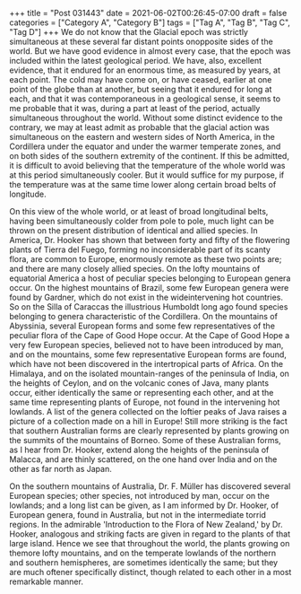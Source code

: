 +++
title = "Post 031443"
date = 2021-06-02T00:26:45-07:00
draft = false
categories = ["Category A", "Category B"]
tags = ["Tag A", "Tag B", "Tag C", "Tag D"]
+++
We do not know that the Glacial epoch was strictly simultaneous at these several far distant points onopposite sides of the world. But we have good evidence in almost every case, that the epoch was included within the latest geological period. We have, also, excellent evidence, that it endured for an enormous time, as measured by years, at each point. The cold may have come on, or have ceased, earlier at one point of the globe than at another, but seeing that it endured for long at each, and that it was contemporaneous in a geological sense, it seems to me probable that it was, during a part at least of the period, actually simultaneous throughout the world. Without some distinct evidence to the contrary, we may at least admit as probable that the glacial action was simultaneous on the eastern and western sides of North America, in the Cordillera under the equator and under the warmer temperate zones, and on both sides of the southern extremity of the continent. If this be admitted, it is difficult to avoid believing that the temperature of the whole world was at this period simultaneously cooler. But it would suffice for my purpose, if the temperature was at the same time lower along certain broad belts of longitude.

On this view of the whole world, or at least of broad longitudinal belts, having been simultaneously colder from pole to pole, much light can be thrown on the present distribution of identical and allied species. In America, Dr. Hooker has shown that between forty and fifty of the flowering plants of Tierra del Fuego, forming no inconsiderable part of its scanty flora, are common to Europe, enormously remote as these two points are; and there are many closely allied species. On the lofty mountains of equatorial America a host of peculiar species belonging to European genera occur. On the highest mountains of Brazil, some few European genera were found by Gardner, which do not exist in the wideintervening hot countries. So on the Silla of Caraccas the illustrious Humboldt long ago found species belonging to genera characteristic of the Cordillera. On the mountains of Abyssinia, several European forms and some few representatives of the peculiar flora of the Cape of Good Hope occur. At the Cape of Good Hope a very few European species, believed not to have been introduced by man, and on the mountains, some few representative European forms are found, which have not been discovered in the intertropical parts of Africa. On the Himalaya, and on the isolated mountain-ranges of the peninsula of India, on the heights of Ceylon, and on the volcanic cones of Java, many plants occur, either identically the same or representing each other, and at the same time representing plants of Europe, not found in the intervening hot lowlands. A list of the genera collected on the loftier peaks of Java raises a picture of a collection made on a hill in Europe! Still more striking is the fact that southern Australian forms are clearly represented by plants growing on the summits of the mountains of Borneo. Some of these Australian forms, as I hear from Dr. Hooker, extend along the heights of the peninsula of Malacca, and are thinly scattered, on the one hand over India and on the other as far north as Japan.

On the southern mountains of Australia, Dr. F. Müller has discovered several European species; other species, not introduced by man, occur on the lowlands; and a long list can be given, as I am informed by Dr. Hooker, of European genera, found in Australia, but not in the intermediate torrid regions. In the admirable 'Introduction to the Flora of New Zealand,' by Dr. Hooker, analogous and striking facts are given in regard to the plants of that large island. Hence we see that throughout the world, the plants growing on themore lofty mountains, and on the temperate lowlands of the northern and southern hemispheres, are sometimes identically the same; but they are much oftener specifically distinct, though related to each other in a most remarkable manner.
